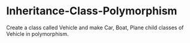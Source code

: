 # Inheritance-Class-Polymorphism
Create a class called Vehicle and make Car, Boat, Plane child classes of Vehicle in polymorphism.
